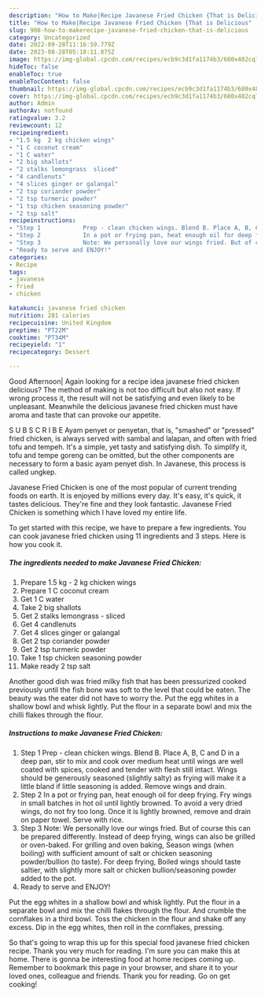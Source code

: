```yaml
---
description: "How to Make|Recipe Javanese Fried Chicken {That is Delicious"
title: "How to Make|Recipe Javanese Fried Chicken {That is Delicious"
slug: 908-how-to-makerecipe-javanese-fried-chicken-that-is-delicious
category: Uncategorized
date: 2022-09-28T11:16:59.779Z
date: 2023-08-28T05:18:11.875Z
image: https://img-global.cpcdn.com/recipes/ecb9c3d1fa1174b3/680x482cq70/javanese-fried-chicken-recipe-main-photo.jpg
hideToc: false
enableToc: true
enableTocContent: false
thumbnail: https://img-global.cpcdn.com/recipes/ecb9c3d1fa1174b3/680x482cq70/javanese-fried-chicken-recipe-main-photo.jpg
cover: https://img-global.cpcdn.com/recipes/ecb9c3d1fa1174b3/680x482cq70/javanese-fried-chicken-recipe-main-photo.jpg
author: Admin
authorAv: notfound
ratingvalue: 3.2
reviewcount: 12
recipeingredient:
- "1.5 kg  2 kg chicken wings"
- "1 C coconut cream"
- "1 C water"
- "2 big shallots"
- "2 stalks lemongrass  sliced"
- "4 candlenuts"
- "4 slices ginger or galangal"
- "2 tsp coriander powder"
- "2 tsp turmeric powder"
- "1 tsp chicken seasoning powder"
- "2 tsp salt"
recipeinstructions:
- "Step 1            Prep - clean chicken wings. Blend B. Place A, B, C and D in a deep pan, stir to mix and cook over medium heat until wings are well coated with spices, cooked and tender with flesh still intact. Wings should be generously seasoned (slightly salty) as frying will make it a little bland if little seasoning is added. Remove wings and drain."
- "Step 2            In a pot or frying pan, heat enough oil for deep frying. Fry wings in small batches in hot oil until lightly browned. To avoid a very dried wings, do not fry too long. Once it is lightly browned, remove and drain on paper towel. Serve with rice."
- "Step 3            Note: We personally love our wings fried. But of course this can be prepared differently. Instead of deep frying, wings can also be grilled or oven-baked. For grilling and oven baking, Season wings (when boiling) with sufficient amount of salt or chicken seasoning powder/bullion (to taste). For deep frying, Boiled wings should taste saltier, with slightly more salt or chicken bullion/seasoning powder added to the pot."
- "Ready to serve and ENJOY!"
categories:
- Recipe
tags:
- javanese
- fried
- chicken

katakunci: javanese fried chicken 
nutrition: 281 calories
recipecuisine: United Kingdom
preptime: "PT22M"
cooktime: "PT34M"
recipeyield: "1"
recipecategory: Dessert

---
```



Good Afternoon| Again looking for a recipe idea javanese fried chicken delicious? The method of making is not too difficult but also not easy. If wrong process it, the result will not be satisfying and even likely to be unpleasant. Meanwhile the delicious javanese fried chicken must have aroma and taste that can provoke our appetite.





S U B S C R I B E Ayam penyet or penyetan, that is, &#34;smashed&#34; or &#34;pressed&#34; fried chicken, is always served with sambal and lalapan, and often with fried tofu and tempeh. It&#39;s a simple, yet tasty and satisfying dish. To simplify it, tofu and tempe goreng can be omitted, but the other components are necessary to form a basic ayam penyet dish. In Javanese, this process is called ungkep.

Javanese Fried Chicken is one of the most popular of current trending foods on earth. It is enjoyed by millions every day. It's easy, it's quick, it tastes delicious. They're fine and they look fantastic. Javanese Fried Chicken is something which I have loved my entire life.


To get started with this recipe, we have to prepare a few ingredients. You can cook javanese fried chicken using 11 ingredients and 3 steps. Here is how you cook it.

<!--inarticleads1-->

##### The ingredients needed to make Javanese Fried Chicken:

1. Prepare 1.5 kg - 2 kg chicken wings
1. Prepare 1 C coconut cream
1. Get 1 C water
1. Take 2 big shallots
1. Get 2 stalks lemongrass - sliced
1. Get 4 candlenuts
1. Get 4 slices ginger or galangal
1. Get 2 tsp coriander powder
1. Get 2 tsp turmeric powder
1. Take 1 tsp chicken seasoning powder
1. Make ready 2 tsp salt


Another good dish was fried milky fish that has been pressurized cooked previously until the fish bone was soft to the level that could be eaten. The beauty was the eater did not have to worry the. Put the egg whites in a shallow bowl and whisk lightly. Put the flour in a separate bowl and mix the chilli flakes through the flour. 

<!--inarticleads2-->

##### Instructions to make Javanese Fried Chicken:

1. Step 1            Prep - clean chicken wings. Blend B. Place A, B, C and D in a deep pan, stir to mix and cook over medium heat until wings are well coated with spices, cooked and tender with flesh still intact. Wings should be generously seasoned (slightly salty) as frying will make it a little bland if little seasoning is added. Remove wings and drain.
1. Step 2            In a pot or frying pan, heat enough oil for deep frying. Fry wings in small batches in hot oil until lightly browned. To avoid a very dried wings, do not fry too long. Once it is lightly browned, remove and drain on paper towel. Serve with rice.
1. Step 3            Note: We personally love our wings fried. But of course this can be prepared differently. Instead of deep frying, wings can also be grilled or oven-baked. For grilling and oven baking, Season wings (when boiling) with sufficient amount of salt or chicken seasoning powder/bullion (to taste). For deep frying, Boiled wings should taste saltier, with slightly more salt or chicken bullion/seasoning powder added to the pot.
1. Ready to serve and ENJOY!

Put the egg whites in a shallow bowl and whisk lightly. Put the flour in a separate bowl and mix the chilli flakes through the flour. And crumble the cornflakes in a third bowl. Toss the chicken in the flour and shake off any excess. Dip in the egg whites, then roll in the cornflakes, pressing. 

So that's going to wrap this up for this special food javanese fried chicken recipe. Thank you very much for reading. I'm sure you can make this at home. There is gonna be interesting food at home recipes coming up. Remember to bookmark this page in your browser, and share it to your loved ones, colleague and friends. Thank you for reading. Go on get cooking!
